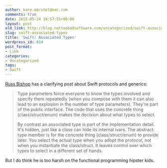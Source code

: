 ```yaml
---
author: kare.morstol@mac.com
comments: true
date: 2015-05-24 18:57:55+00:00
layout: post
old_link: http://blog.nottoobadsoftware.com/uncategorized/swift-associated-types/
slug: swift-associated-types
title: 'Swift: Associated Types'
wordpress_id: 814
post_format:
- Link
categories: 
- Uncategorized
tags:
- Swift
---
```


[Russ Bishop](http://www.russbishop.net/swift-associated-types) has a clarifying post about Swift protocols and generics:

<blockquote>
Type parameters force everyone to know the types involved and specify them repeatedly (when you compose with them it can also lead to an explosion in the number of type parameters). They're part of the public interface. The code that uses the concrete thing (class/struct/enum) makes the decision about what types to select.

By contrast an associated type is part of the implementation detail. It's hidden, just like a class can hide its internal ivars. The abstract type member is for the concrete thing (class/struct/enum) to provide later. You select the actual type when you adopt the protocol, not when you instantiate the class/struct. It leaves control over which types to select in a different set of hands.
</blockquote>

But I do think he is too harsh on the functional programming hipster kids.
